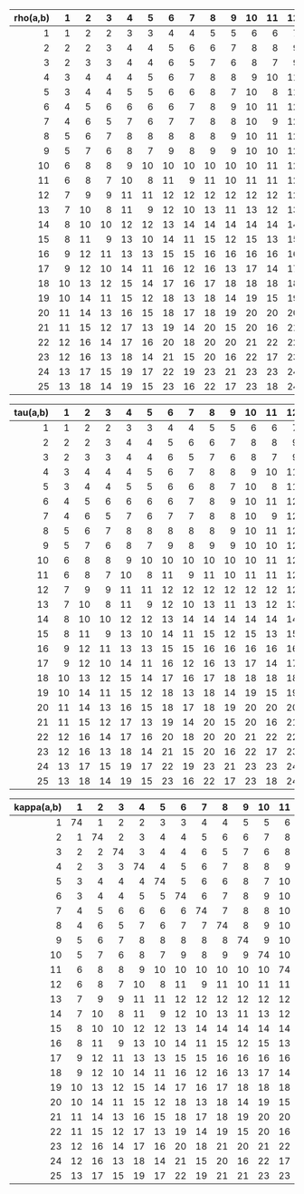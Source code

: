 |   rho(a,b) |   1 |   2 |   3 |   4 |   5 |   6 |   7 |   8 |   9 |   10 |   11 |   12 |   13 |   14 |   15 |   16 |   17 |   18 |   19 |   20 |   21 |   22 |   23 |   24 |   25 |
|-----------:|----:|----:|----:|----:|----:|----:|----:|----:|----:|-----:|-----:|-----:|-----:|-----:|-----:|-----:|-----:|-----:|-----:|-----:|-----:|-----:|-----:|-----:|-----:|
|          1 |   1 |   2 |   2 |   3 |   3 |   4 |   4 |   5 |   5 |    6 |    6 |    7 |    7 |    8 |    8 |    9 |    9 |   10 |   10 |   11 |   11 |   12 |   12 |   13 |   13 |
|          2 |   2 |   2 |   3 |   4 |   4 |   5 |   6 |   6 |   7 |    8 |    8 |    9 |   10 |   10 |   11 |   12 |   12 |   13 |   14 |   14 |   15 |   16 |   16 |   17 |   18 |
|          3 |   2 |   3 |   3 |   4 |   4 |   6 |   5 |   7 |   6 |    8 |    7 |    9 |    8 |   10 |    9 |   11 |   10 |   12 |   11 |   13 |   12 |   14 |   13 |   15 |   14 |
|          4 |   3 |   4 |   4 |   4 |   5 |   6 |   7 |   8 |   8 |    9 |   10 |   11 |   11 |   12 |   13 |   13 |   14 |   15 |   15 |   16 |   17 |   17 |   18 |   19 |   19 |
|          5 |   3 |   4 |   4 |   5 |   5 |   6 |   6 |   8 |   7 |   10 |    8 |   11 |    9 |   12 |   10 |   13 |   11 |   14 |   12 |   15 |   13 |   16 |   14 |   17 |   15 |
|          6 |   4 |   5 |   6 |   6 |   6 |   6 |   7 |   8 |   9 |   10 |   11 |   12 |   12 |   13 |   14 |   15 |   16 |   17 |   18 |   18 |   19 |   20 |   21 |   22 |   23 |
|          7 |   4 |   6 |   5 |   7 |   6 |   7 |   7 |   8 |   8 |   10 |    9 |   12 |   10 |   14 |   11 |   15 |   12 |   16 |   13 |   17 |   14 |   18 |   15 |   19 |   16 |
|          8 |   5 |   6 |   7 |   8 |   8 |   8 |   8 |   8 |   9 |   10 |   11 |   12 |   13 |   14 |   15 |   16 |   16 |   17 |   18 |   18 |   20 |   20 |   20 |   23 |   22 |
|          9 |   5 |   7 |   6 |   8 |   7 |   9 |   8 |   9 |   9 |   10 |   10 |   12 |   11 |   14 |   12 |   16 |   13 |   18 |   14 |   19 |   15 |   20 |   16 |   21 |   17 |
|         10 |   6 |   8 |   8 |   9 |  10 |  10 |  10 |  10 |  10 |   10 |   11 |   12 |   13 |   14 |   15 |   16 |   17 |   18 |   19 |   20 |   20 |   21 |   22 |   23 |   23 |
|         11 |   6 |   8 |   7 |  10 |   8 |  11 |   9 |  11 |  10 |   11 |   11 |   12 |   12 |   14 |   13 |   16 |   14 |   18 |   15 |   20 |   16 |   22 |   17 |   23 |   18 |
|         12 |   7 |   9 |   9 |  11 |  11 |  12 |  12 |  12 |  12 |   12 |   12 |   12 |   13 |   14 |   15 |   16 |   17 |   18 |   19 |   20 |   21 |   22 |   23 |   24 |   24 |
|         13 |   7 |  10 |   8 |  11 |   9 |  12 |  10 |  13 |  11 |   13 |   12 |   13 |   13 |   14 |   14 |   16 |   15 |   18 |   16 |   20 |   17 |   22 |   18 |   24 |   19 |
|         14 |   8 |  10 |  10 |  12 |  12 |  13 |  14 |  14 |  14 |   14 |   14 |   14 |   14 |   14 |   15 |   16 |   17 |   18 |   19 |   20 |   21 |   22 |   23 |   24 |   25 |
|         15 |   8 |  11 |   9 |  13 |  10 |  14 |  11 |  15 |  12 |   15 |   13 |   15 |   14 |   15 |   15 |   16 |   16 |   18 |   17 |   20 |   18 |   22 |   19 |   24 |   20 |
|         16 |   9 |  12 |  11 |  13 |  13 |  15 |  15 |  16 |  16 |   16 |   16 |   16 |   16 |   16 |   16 |   16 |   17 |   18 |   19 |   20 |   21 |   22 |   23 |   24 |   25 |
|         17 |   9 |  12 |  10 |  14 |  11 |  16 |  12 |  16 |  13 |   17 |   14 |   17 |   15 |   17 |   16 |   17 |   17 |   18 |   18 |   20 |   19 |   22 |   20 |   24 |   21 |
|         18 |  10 |  13 |  12 |  15 |  14 |  17 |  16 |  17 |  18 |   18 |   18 |   18 |   18 |   18 |   18 |   18 |   18 |   18 |   19 |   20 |   21 |   22 |   23 |   24 |   25 |
|         19 |  10 |  14 |  11 |  15 |  12 |  18 |  13 |  18 |  14 |   19 |   15 |   19 |   16 |   19 |   17 |   19 |   18 |   19 |   19 |   20 |   20 |   22 |   21 |   24 |   22 |
|         20 |  11 |  14 |  13 |  16 |  15 |  18 |  17 |  18 |  19 |   20 |   20 |   20 |   20 |   20 |   20 |   20 |   20 |   20 |   20 |   20 |   21 |   22 |   23 |   24 |   25 |
|         21 |  11 |  15 |  12 |  17 |  13 |  19 |  14 |  20 |  15 |   20 |   16 |   21 |   17 |   21 |   18 |   21 |   19 |   21 |   20 |   21 |   21 |   22 |   22 |   24 |   23 |
|         22 |  12 |  16 |  14 |  17 |  16 |  20 |  18 |  20 |  20 |   21 |   22 |   22 |   22 |   22 |   22 |   22 |   22 |   22 |   22 |   22 |   22 |   22 |   23 |   24 |   25 |
|         23 |  12 |  16 |  13 |  18 |  14 |  21 |  15 |  20 |  16 |   22 |   17 |   23 |   18 |   23 |   19 |   23 |   20 |   23 |   21 |   23 |   22 |   23 |   23 |   24 |   24 |
|         24 |  13 |  17 |  15 |  19 |  17 |  22 |  19 |  23 |  21 |   23 |   23 |   24 |   24 |   24 |   24 |   24 |   24 |   24 |   24 |   24 |   24 |   24 |   24 |   24 |   25 |
|         25 |  13 |  18 |  14 |  19 |  15 |  23 |  16 |  22 |  17 |   23 |   18 |   24 |   19 |   25 |   20 |   25 |   21 |   25 |   22 |   25 |   23 |   25 |   24 |   25 |   25 |

|   tau(a,b) |   1 |   2 |   3 |   4 |   5 |   6 |   7 |   8 |   9 |   10 |   11 |   12 |   13 |   14 |   15 |   16 |   17 |   18 |   19 |   20 |   21 |   22 |   23 |   24 |   25 |
|-----------:|----:|----:|----:|----:|----:|----:|----:|----:|----:|-----:|-----:|-----:|-----:|-----:|-----:|-----:|-----:|-----:|-----:|-----:|-----:|-----:|-----:|-----:|-----:|
|          1 |   1 |   2 |   2 |   3 |   3 |   4 |   4 |   5 |   5 |    6 |    6 |    7 |    7 |    8 |    8 |    9 |    9 |   10 |   10 |   11 |   11 |   12 |   12 |   13 |   13 |
|          2 |   2 |   2 |   3 |   4 |   4 |   5 |   6 |   6 |   7 |    8 |    8 |    9 |   10 |   10 |   11 |   12 |   12 |   13 |   14 |   14 |   15 |   16 |   16 |   17 |   18 |
|          3 |   2 |   3 |   3 |   4 |   4 |   6 |   5 |   7 |   6 |    8 |    7 |    9 |    8 |   10 |    9 |   11 |   10 |   12 |   11 |   13 |   12 |   14 |   13 |   15 |   14 |
|          4 |   3 |   4 |   4 |   4 |   5 |   6 |   7 |   8 |   8 |    9 |   10 |   11 |   11 |   12 |   13 |   13 |   14 |   15 |   15 |   16 |   17 |   17 |   18 |   19 |   19 |
|          5 |   3 |   4 |   4 |   5 |   5 |   6 |   6 |   8 |   7 |   10 |    8 |   11 |    9 |   12 |   10 |   13 |   11 |   14 |   12 |   15 |   13 |   16 |   14 |   17 |   15 |
|          6 |   4 |   5 |   6 |   6 |   6 |   6 |   7 |   8 |   9 |   10 |   11 |   12 |   12 |   13 |   14 |   15 |   16 |   17 |   18 |   18 |   19 |   20 |   21 |   22 |   23 |
|          7 |   4 |   6 |   5 |   7 |   6 |   7 |   7 |   8 |   8 |   10 |    9 |   12 |   10 |   14 |   11 |   15 |   12 |   16 |   13 |   17 |   14 |   18 |   15 |   19 |   16 |
|          8 |   5 |   6 |   7 |   8 |   8 |   8 |   8 |   8 |   9 |   10 |   11 |   12 |   13 |   14 |   15 |   16 |   16 |   17 |   18 |   18 |   20 |   20 |   20 |   23 |   22 |
|          9 |   5 |   7 |   6 |   8 |   7 |   9 |   8 |   9 |   9 |   10 |   10 |   12 |   11 |   14 |   12 |   16 |   13 |   18 |   14 |   19 |   15 |   20 |   16 |   21 |   17 |
|         10 |   6 |   8 |   8 |   9 |  10 |  10 |  10 |  10 |  10 |   10 |   11 |   12 |   13 |   14 |   15 |   16 |   17 |   18 |   19 |   20 |   20 |   21 |   22 |   23 |   23 |
|         11 |   6 |   8 |   7 |  10 |   8 |  11 |   9 |  11 |  10 |   11 |   11 |   12 |   12 |   14 |   13 |   16 |   14 |   18 |   15 |   20 |   16 |   22 |   17 |   23 |   18 |
|         12 |   7 |   9 |   9 |  11 |  11 |  12 |  12 |  12 |  12 |   12 |   12 |   12 |   13 |   14 |   15 |   16 |   17 |   18 |   19 |   20 |   21 |   22 |   23 |   24 |   24 |
|         13 |   7 |  10 |   8 |  11 |   9 |  12 |  10 |  13 |  11 |   13 |   12 |   13 |   13 |   14 |   14 |   16 |   15 |   18 |   16 |   20 |   17 |   22 |   18 |   24 |   19 |
|         14 |   8 |  10 |  10 |  12 |  12 |  13 |  14 |  14 |  14 |   14 |   14 |   14 |   14 |   14 |   15 |   16 |   17 |   18 |   19 |   20 |   21 |   22 |   23 |   24 |   25 |
|         15 |   8 |  11 |   9 |  13 |  10 |  14 |  11 |  15 |  12 |   15 |   13 |   15 |   14 |   15 |   15 |   16 |   16 |   18 |   17 |   20 |   18 |   22 |   19 |   24 |   20 |
|         16 |   9 |  12 |  11 |  13 |  13 |  15 |  15 |  16 |  16 |   16 |   16 |   16 |   16 |   16 |   16 |   16 |   17 |   18 |   19 |   20 |   21 |   22 |   23 |   24 |   25 |
|         17 |   9 |  12 |  10 |  14 |  11 |  16 |  12 |  16 |  13 |   17 |   14 |   17 |   15 |   17 |   16 |   17 |   17 |   18 |   18 |   20 |   19 |   22 |   20 |   24 |   21 |
|         18 |  10 |  13 |  12 |  15 |  14 |  17 |  16 |  17 |  18 |   18 |   18 |   18 |   18 |   18 |   18 |   18 |   18 |   18 |   19 |   20 |   21 |   22 |   23 |   24 |   25 |
|         19 |  10 |  14 |  11 |  15 |  12 |  18 |  13 |  18 |  14 |   19 |   15 |   19 |   16 |   19 |   17 |   19 |   18 |   19 |   19 |   20 |   20 |   22 |   21 |   24 |   22 |
|         20 |  11 |  14 |  13 |  16 |  15 |  18 |  17 |  18 |  19 |   20 |   20 |   20 |   20 |   20 |   20 |   20 |   20 |   20 |   20 |   20 |   21 |   22 |   23 |   24 |   25 |
|         21 |  11 |  15 |  12 |  17 |  13 |  19 |  14 |  20 |  15 |   20 |   16 |   21 |   17 |   21 |   18 |   21 |   19 |   21 |   20 |   21 |   21 |   22 |   22 |   24 |   23 |
|         22 |  12 |  16 |  14 |  17 |  16 |  20 |  18 |  20 |  20 |   21 |   22 |   22 |   22 |   22 |   22 |   22 |   22 |   22 |   22 |   22 |   22 |   22 |   23 |   24 |   25 |
|         23 |  12 |  16 |  13 |  18 |  14 |  21 |  15 |  20 |  16 |   22 |   17 |   23 |   18 |   23 |   19 |   23 |   20 |   23 |   21 |   23 |   22 |   23 |   23 |   24 |   24 |
|         24 |  13 |  17 |  15 |  19 |  17 |  22 |  19 |  23 |  21 |   23 |   23 |   24 |   24 |   24 |   24 |   24 |   24 |   24 |   24 |   24 |   24 |   24 |   24 |   24 |   25 |
|         25 |  13 |  18 |  14 |  19 |  15 |  23 |  16 |  22 |  17 |   23 |   18 |   24 |   19 |   25 |   20 |   25 |   21 |   25 |   22 |   25 |   23 |   25 |   24 |   25 |   25 |

|   kappa(a,b) |   1 |   2 |   3 |   4 |   5 |   6 |   7 |   8 |   9 |   10 |   11 |   12 |   13 |   14 |   15 |   16 |   17 |   18 |   19 |   20 |   21 |   22 |   23 |   24 |   25 |
|-------------:|----:|----:|----:|----:|----:|----:|----:|----:|----:|-----:|-----:|-----:|-----:|-----:|-----:|-----:|-----:|-----:|-----:|-----:|-----:|-----:|-----:|-----:|-----:|
|            1 |  74 |   1 |   2 |   2 |   3 |   3 |   4 |   4 |   5 |    5 |    6 |    6 |    7 |    7 |    8 |    8 |    9 |    9 |   10 |   10 |   11 |   11 |   12 |   12 |   13 |
|            2 |   1 |  74 |   2 |   3 |   4 |   4 |   5 |   6 |   6 |    7 |    8 |    8 |    9 |   10 |   10 |   11 |   12 |   12 |   13 |   14 |   14 |   15 |   16 |   16 |   17 |
|            3 |   2 |   2 |  74 |   3 |   4 |   4 |   6 |   5 |   7 |    6 |    8 |    7 |    9 |    8 |   10 |    9 |   11 |   10 |   12 |   11 |   13 |   12 |   14 |   13 |   15 |
|            4 |   2 |   3 |   3 |  74 |   4 |   5 |   6 |   7 |   8 |    8 |    9 |   10 |   11 |   11 |   12 |   13 |   13 |   14 |   15 |   15 |   16 |   17 |   17 |   18 |   19 |
|            5 |   3 |   4 |   4 |   4 |  74 |   5 |   6 |   6 |   8 |    7 |   10 |    8 |   11 |    9 |   12 |   10 |   13 |   11 |   14 |   12 |   15 |   13 |   16 |   14 |   17 |
|            6 |   3 |   4 |   4 |   5 |   5 |  74 |   6 |   7 |   8 |    9 |   10 |   11 |   12 |   12 |   13 |   14 |   15 |   16 |   17 |   18 |   18 |   19 |   20 |   21 |   22 |
|            7 |   4 |   5 |   6 |   6 |   6 |   6 |  74 |   7 |   8 |    8 |   10 |    9 |   12 |   10 |   14 |   11 |   15 |   12 |   16 |   13 |   17 |   14 |   18 |   15 |   19 |
|            8 |   4 |   6 |   5 |   7 |   6 |   7 |   7 |  74 |   8 |    9 |   10 |   11 |   12 |   13 |   14 |   15 |   16 |   16 |   17 |   18 |   18 |   19 |   21 |   20 |   21 |
|            9 |   5 |   6 |   7 |   8 |   8 |   8 |   8 |   8 |  74 |    9 |   10 |   10 |   12 |   11 |   14 |   12 |   16 |   13 |   18 |   14 |   19 |   15 |   20 |   16 |   21 |
|           10 |   5 |   7 |   6 |   8 |   7 |   9 |   8 |   9 |   9 |   74 |   10 |   11 |   12 |   13 |   14 |   15 |   16 |   17 |   18 |   19 |   20 |   20 |   21 |   22 |   23 |
|           11 |   6 |   8 |   8 |   9 |  10 |  10 |  10 |  10 |  10 |   10 |   74 |   11 |   12 |   12 |   14 |   13 |   16 |   14 |   18 |   15 |   20 |   16 |   22 |   17 |   23 |
|           12 |   6 |   8 |   7 |  10 |   8 |  11 |   9 |  11 |  10 |   11 |   11 |   74 |   12 |   13 |   14 |   15 |   16 |   17 |   18 |   19 |   20 |   21 |   22 |   23 |   24 |
|           13 |   7 |   9 |   9 |  11 |  11 |  12 |  12 |  12 |  12 |   12 |   12 |   12 |   74 |   13 |   14 |   14 |   16 |   15 |   18 |   16 |   20 |   17 |   22 |   18 |   24 |
|           14 |   7 |  10 |   8 |  11 |   9 |  12 |  10 |  13 |  11 |   13 |   12 |   13 |   13 |   74 |   14 |   15 |   16 |   17 |   18 |   19 |   20 |   21 |   22 |   23 |   24 |
|           15 |   8 |  10 |  10 |  12 |  12 |  13 |  14 |  14 |  14 |   14 |   14 |   14 |   14 |   14 |   74 |   15 |   16 |   16 |   18 |   17 |   20 |   18 |   22 |   19 |   24 |
|           16 |   8 |  11 |   9 |  13 |  10 |  14 |  11 |  15 |  12 |   15 |   13 |   15 |   14 |   15 |   15 |   74 |   16 |   17 |   18 |   19 |   20 |   21 |   22 |   23 |   24 |
|           17 |   9 |  12 |  11 |  13 |  13 |  15 |  15 |  16 |  16 |   16 |   16 |   16 |   16 |   16 |   16 |   16 |   74 |   17 |   18 |   18 |   20 |   19 |   22 |   20 |   24 |
|           18 |   9 |  12 |  10 |  14 |  11 |  16 |  12 |  16 |  13 |   17 |   14 |   17 |   15 |   17 |   16 |   17 |   17 |   74 |   18 |   19 |   20 |   21 |   22 |   23 |   24 |
|           19 |  10 |  13 |  12 |  15 |  14 |  17 |  16 |  17 |  18 |   18 |   18 |   18 |   18 |   18 |   18 |   18 |   18 |   18 |   74 |   19 |   20 |   20 |   22 |   21 |   24 |
|           20 |  10 |  14 |  11 |  15 |  12 |  18 |  13 |  18 |  14 |   19 |   15 |   19 |   16 |   19 |   17 |   19 |   18 |   19 |   19 |   74 |   20 |   21 |   22 |   23 |   24 |
|           21 |  11 |  14 |  13 |  16 |  15 |  18 |  17 |  18 |  19 |   20 |   20 |   20 |   20 |   20 |   20 |   20 |   20 |   20 |   20 |   20 |   74 |   21 |   22 |   22 |   24 |
|           22 |  11 |  15 |  12 |  17 |  13 |  19 |  14 |  19 |  15 |   20 |   16 |   21 |   17 |   21 |   18 |   21 |   19 |   21 |   20 |   21 |   21 |   74 |   22 |   23 |   24 |
|           23 |  12 |  16 |  14 |  17 |  16 |  20 |  18 |  21 |  20 |   21 |   22 |   22 |   22 |   22 |   22 |   22 |   22 |   22 |   22 |   22 |   22 |   22 |   74 |   23 |   24 |
|           24 |  12 |  16 |  13 |  18 |  14 |  21 |  15 |  20 |  16 |   22 |   17 |   23 |   18 |   23 |   19 |   23 |   20 |   23 |   21 |   23 |   22 |   23 |   23 |   74 |   24 |
|           25 |  13 |  17 |  15 |  19 |  17 |  22 |  19 |  21 |  21 |   23 |   23 |   24 |   24 |   24 |   24 |   24 |   24 |   24 |   24 |   24 |   24 |   24 |   24 |   24 |   74 |
